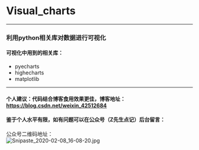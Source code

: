 # Visual_charts
---
### 利用python相关库对数据进行可视化
#### 可视化中用到的相关库：
* pyecharts
* highecharts
* matplotlib
----
#### 个人建议：代码结合博客食用效果更佳，博客地址：https://blog.csdn.net/weixin_42512684
#### 鉴于个人水平有限，如有问题可以在公众号（Z先生点记）后台留言：
公众号二维码地址：
<br>
![Snipaste_2020-02-08_16-08-20.jpg](http://ww1.sinaimg.cn/large/007wRTdIly1gbp24g2fhlj30kc07a0th.jpg)

